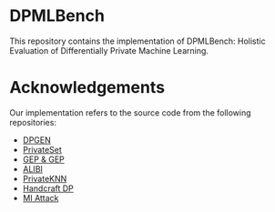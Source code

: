 # DPMLBench
This repository contains the implementation of DPMLBench: Holistic Evaluation of Differentially Private Machine Learning.

# Acknowledgements
Our implementation refers to the source code from the following repositories:
- [DPGEN](https://github.com/tkarras/progressive_growing_of_gans)
- [PrivateSet](https://github.com/DingfanChen/Private-Set)
- [GEP & GEP](https://github.com/jeremy43/Private_kNN)
- [ALIBI](https://github.com/facebookresearch/label_dp_antipodes)
- [PrivateKNN](https://github.com/jeremy43/Private_kNN)
- [Handcraft DP](https://github.com/ftramer/Handcrafted-DP)
- [MI Attack](https://github.com/liuyugeng/ML-Doctor)

